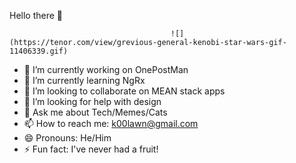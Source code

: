 Hello there 👋

                                        ![](https://tenor.com/view/grevious-general-kenobi-star-wars-gif-11406339.gif)


- 🔭 I’m currently working on OnePostMan
- 🌱 I’m currently learning NgRx
- 👯 I’m looking to collaborate on MEAN stack apps
- 🤔 I’m looking for help with design
- 💬 Ask me about Tech/Memes/Cats
- 📫 How to reach me: k00lawn@gmail.com
- 😄 Pronouns: He/Him
- ⚡ Fun fact: I've never had a fruit!
